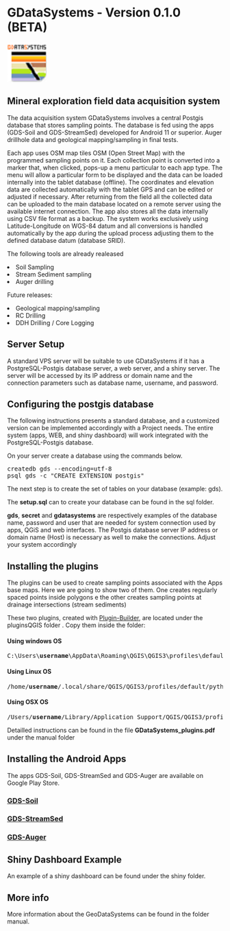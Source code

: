 # GDataSystems - Version 0.1.0 (BETA)
<img src="/img/oGDSicon.png" width=92>
<h2>Mineral exploration field data acquisition system</h2>
<p> The data acquisition system GDataSystems involves a central Postgis database that stores sampling points. The database is fed using the apps (GDS-Soil and GDS-StreamSed) developed for Android 11 or superior. Auger drillhole data and geological mapping/sampling in final tests.</p>
<p></p>Each app uses OSM map tiles OSM (Open Street Map) with the programmed sampling points on it. Each collection point is converted into a marker that, when clicked, pops-up a menu particular to each app type. The menu will allow a particular form to be displayed and the data can be loaded internally into the tablet database (offline). The coordinates and elevation data are collected automatically with the tablet GPS and can be edited or adjusted if necessary. After returning from the field all the collected data can be uploaded to the main database located on a remote server using the available internet connection. The app also stores all the data internally using CSV file format as a backup. The system works exclusively using Latitude-Longitude on WGS-84 datum and all conversions is handled automatically by the app during the upload process adjusting them to the defined database datum (database SRID).</p>
<p>The following tools are already realeased</p>
<li> Soil Sampling
<li> Stream Sediment sampling
<li> Auger drilling
<p> Future releases:</p>
<li> Geological mapping/sampling
<li> RC Drilling
<li> DDH Drilling / Core Logging
<h2>Server Setup</h2>
<p>A standard VPS server will be suitable to use GDataSystems if it has a PostgreSQL-Postgis database server, a web server, and a shiny server. The server will be accessed by its IP address or domain name and the connection parameters such as database name, username, and password.</p>
<h2>Configuring the postgis database</h2>
<p>The following instructions presents a standard database, and a customized version can be implemented accordingly with a Project needs. The entire system (apps, WEB, and shiny dashboard) will work integrated with the PostgreSQL-Postgis database.</p>
<p>On your server create a database using the commands below.</p>
<pre>createdb gds --encoding=utf-8
psql gds -c "CREATE EXTENSION postgis"</pre>
<p>The next step is to create the set of tables on your database (example: gds).</p>
<p>The <b>setup.sql</b> can to create your database can be found in the sql folder.</p>

<p><b>gds</b>, <b>secret</b> and <b>gdatasystems</b> are respectively examples of the database name, password and user that are needed for system connection used by apps, QGiS and web interfaces. The Postgis database server IP address or domain name (Host) is necessary as well to make the connections. Adjust your system accordingly</p>
<h2>Installing the plugins</h2>
<p>The plugins can be used to create sampling points associated with the Apps base maps. Here we are going to show two of them. One creates regularly spaced points inside polygons e the other creates sampling points at drainage intersections (stream sediments)</p>
<p>These two plugins, created with <a href="https://g-sherman.github.io/Qgis-Plugin-Builder/">Plugin-Builder</a>, are located under the pluginsQGIS folder . Copy them inside the folder:</p> 
<h4>Using windows OS</h4>
<pre>C:\Users\<b>username</b>\AppData\Roaming\QGIS\QGIS3\profiles\default\python\plugins\</pre>
<h4>Using Linux OS</h4>
<pre>/home/<b>username</b>/.local/share/QGIS/QGIS3/profiles/default/python/plugins</pre>
<h4>Using OSX OS</h4>
<pre>/Users/<b>username</b>/Library/Application Support/QGIS/QGIS3/profiles/default/python/plugins</pre>

<p>Detailled instructions can be found in the file <b>GDataSystems_plugins.pdf</b> under the manual folder</p>

<h2>Installing the Android Apps</h2>
<p>The apps GDS-Soil, GDS-StreamSed and GDS-Auger are available on  Google Play Store.</p>
<h3><a href="https://play.google.com/store/apps/details?id=com.gdatasystems.gds_soil">GDS-Soil</a></h3>
<h3><a href="https://play.google.com/store/apps/details?id=com.gdatasystems.gds_streamsed">GDS-StreamSed</a></h3>
<h3><a href="https://play.google.com/store/apps/details?id=com.gdatasystems.gds_auger">GDS-Auger</a></h3>

<h2>Shiny Dashboard Example</h2>
<p> An example of a shiny dashboard can be found under the shiny folder. </p>

<h2>More info</h2>
<p>More information about the GeoDataSystems can be found in the folder manual.</p>

